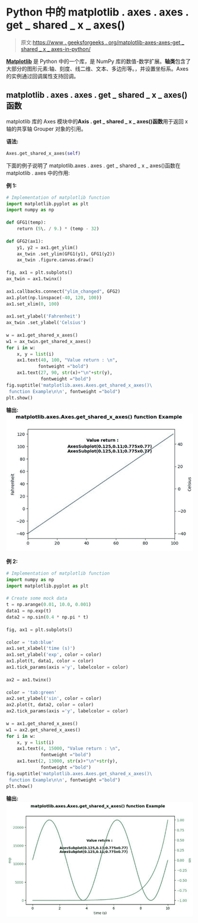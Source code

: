# Python 中的 matplotlib . axes . axes . get _ shared _ x _ axes()

> 原文:[https://www . geeksforgeeks . org/matplotlib-axes-axes-get _ shared _ x _ axes-in-python/](https://www.geeksforgeeks.org/matplotlib-axes-axes-get_shared_x_axes-in-python/)

**[Matplotlib](https://www.geeksforgeeks.org/python-introduction-matplotlib/)** 是 Python 中的一个库，是 NumPy 库的数值-数学扩展。**轴类**包含了大部分的图形元素:轴、刻度、线二维、文本、多边形等。，并设置坐标系。Axes 的实例通过回调属性支持回调。

## matplotlib . axes . axes . get _ shared _ x _ axes()函数

matplotlib 库的 Axes 模块中的**Axis . get _ shared _ x _ axes()函数**用于返回 x 轴的共享轴 Grouper 对象的引用。

**语法:**

```py
Axes.get_shared_x_axes(self)

```

下面的例子说明了 matplotlib.axes . axes . get _ shared _ x _ axes()函数在 matplotlib . axes 中的作用:

**例 1:**

```py
# Implementation of matplotlib function
import matplotlib.pyplot as plt
import numpy as np

def GFG1(temp):
    return (5\. / 9.) * (temp - 32)

def GFG2(ax1):
    y1, y2 = ax1.get_ylim()
    ax_twin .set_ylim(GFG1(y1), GFG1(y2))
    ax_twin .figure.canvas.draw()

fig, ax1 = plt.subplots()
ax_twin = ax1.twinx()

ax1.callbacks.connect("ylim_changed", GFG2)
ax1.plot(np.linspace(-40, 120, 100))
ax1.set_xlim(0, 100)

ax1.set_ylabel('Fahrenheit')
ax_twin .set_ylabel('Celsius')

w = ax1.get_shared_x_axes()
w1 = ax_twin.get_shared_x_axes()
for i in w:
    x, y = list(i)
    ax1.text(40, 100, "Value return : \n",
            fontweight ="bold")
    ax1.text(27, 90, str(x)+"\n"+str(y), 
             fontweight ="bold")
fig.suptitle('matplotlib.axes.Axes.get_shared_x_axes()\
 function Example\n\n', fontweight ="bold")
plt.show()
```

**输出:**
![](img/fb7034662da6da637ebe653f4aff1a25.png)

**例 2:**

```py
# Implementation of matplotlib function
import numpy as np
import matplotlib.pyplot as plt

# Create some mock data
t = np.arange(0.01, 10.0, 0.001)
data1 = np.exp(t)
data2 = np.sin(0.4 * np.pi * t)

fig, ax1 = plt.subplots()

color = 'tab:blue'
ax1.set_xlabel('time (s)')
ax1.set_ylabel('exp', color = color)
ax1.plot(t, data1, color = color)
ax1.tick_params(axis ='y', labelcolor = color)

ax2 = ax1.twinx()

color = 'tab:green'
ax2.set_ylabel('sin', color = color)
ax2.plot(t, data2, color = color)
ax2.tick_params(axis ='y', labelcolor = color)

w = ax1.get_shared_x_axes()
w1 = ax2.get_shared_x_axes()
for i in w:
    x, y = list(i)
    ax1.text(4, 15000, "Value return : \n", 
             fontweight ="bold")
    ax1.text(2, 13000, str(x)+"\n"+str(y),
             fontweight ="bold")
fig.suptitle('matplotlib.axes.Axes.get_shared_x_axes()\
 function Example\n\n', fontweight ="bold")
plt.show()
```

**输出:**
![](img/26cd27371ce44ca0070e1c56bf9e8b1c.png)